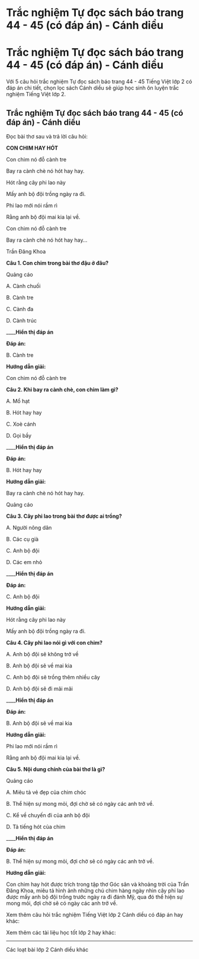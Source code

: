 # Trắc nghiệm Tự đọc sách báo trang 44 - 45 (có đáp án) - Cánh diều

# Trắc nghiệm Tự đọc sách báo trang 44 - 45 (có đáp án) - Cánh diều

Với 5 câu hỏi trắc nghiệm Tự đọc sách báo trang 44 - 45 Tiếng Việt lớp 2 có đáp án chi tiết, chọn lọc sách Cánh diều sẽ giúp học sinh ôn luyện trắc nghiệm Tiếng Việt lớp 2.

## Trắc nghiệm Tự đọc sách báo trang 44 - 45 (có đáp án) - Cánh diều

Đọc bài thơ sau và trả lời câu hỏi: 

**CON CHIM HAY HÓT**

Con chim nó đỗ cành tre

Bay ra cành chè nó hót hay hay.

Hót rằng cây phi lao này

Mấy anh bộ đội trồng ngày ra đi.

Phi lao mới nói rầm rì

Rằng anh bộ đội mai kia lại về.

Con chim nó đỗ cành tre

Bay ra cành chè nó hót hay hay…

Trần Đăng Khoa 

**Câu 1. Con chim trong bài thơ đậu ở đâu?**

Quảng cáo

A. Cành chuối

B. Cành tre

C. Cành đa

D. Cành trúc

____**Hiển thị đáp án**

**Đáp án:**

B. Cành tre

**Hướng dẫn giải:**

Con chim nó đỗ cành tre

**Câu 2. Khi bay ra cành chè, con chim làm gì?**

A. Mổ hạt

B. Hót hay hay

C. Xoè cánh

D. Gọi bầy

____**Hiển thị đáp án**

**Đáp án:**

B. Hót hay hay

**Hướng dẫn giải:**

Bay ra cành chè nó hót hay hay.

Quảng cáo

**Câu 3. Cây phi lao trong bài thơ được ai trồng?**

A. Người nông dân

B. Các cụ già

C. Anh bộ đội

D. Các em nhỏ

____**Hiển thị đáp án**

**Đáp án:**

C. Anh bộ đội

**Hướng dẫn giải:**

Hót rằng cây phi lao này

Mấy anh bộ đội trồng ngày ra đi.

**Câu 4. Cây phi lao nói gì với con chim?**

A. Anh bộ đội sẽ không trở về

B. Anh bộ đội sẽ về mai kia

C. Anh bộ đội sẽ trồng thêm nhiều cây

D. Anh bộ đội sẽ đi mãi mãi

____**Hiển thị đáp án**

**Đáp án:**

B. Anh bộ đội sẽ về mai kia

**Hướng dẫn giải:**

Phi lao mới nói rầm rì

Rằng anh bộ đội mai kia lại về.

**Câu 5. Nội dung chính của bài thơ là gì?**

Quảng cáo

A. Miêu tả vẻ đẹp của chim chóc

B. Thể hiện sự mong mỏi, đợi chờ sẽ có ngày các anh trở về.

C. Kể về chuyến đi của anh bộ đội

D. Tả tiếng hót của chim

____**Hiển thị đáp án**

**Đáp án:**

B. Thể hiện sự mong mỏi, đợi chờ sẽ có ngày các anh trở về.

**Hướng dẫn giải:**

Con chim hay hót được trích trong tập thơ Góc sân và khoảng trời của Trần Đăng Khoa, miêu tả hình ảnh những chú chim hàng ngày nhìn cây phi lao được mấy anh bộ đội trồng trước ngày ra đi đánh Mỹ, qua đó thể hiện sự mong mỏi, đợi chờ sẽ có ngày các anh trở về.

Xem thêm câu hỏi trắc nghiệm Tiếng Việt lớp 2 Cánh diều có đáp án hay khác:

Xem thêm các tài liệu học tốt lớp 2 hay khác:

* * *

Các loạt bài lớp 2 Cánh diều khác
